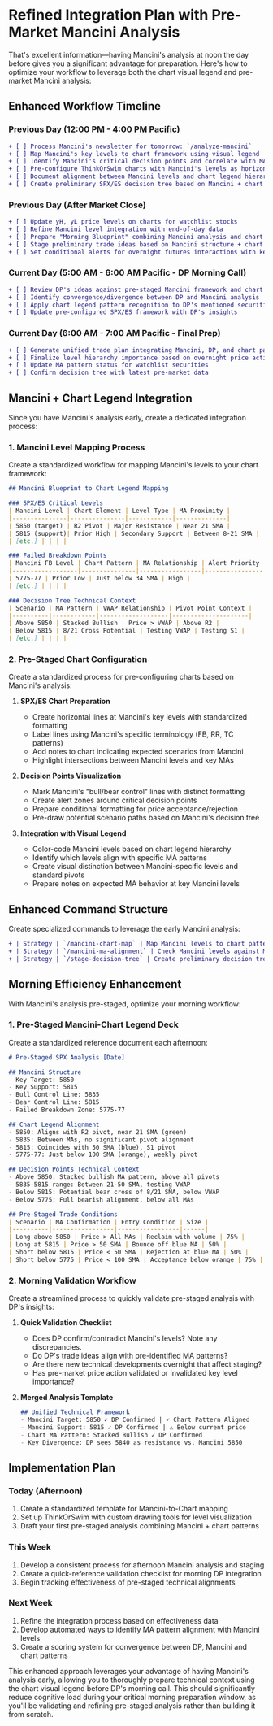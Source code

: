 # Refined Integration Plan with Pre-Market Mancini Analysis

That's excellent information—having Mancini's analysis at noon the day before gives you a significant advantage for preparation. Here's how to optimize your workflow to leverage both the chart visual legend and pre-market Mancini analysis:

## Enhanced Workflow Timeline

### Previous Day (12:00 PM - 4:00 PM Pacific)
```diff
+ [ ] Process Mancini's newsletter for tomorrow: `/analyze-mancini`
+ [ ] Map Mancini's key levels to chart framework using visual legend
+ [ ] Identify Mancini's critical decision points and correlate with MA patterns
+ [ ] Pre-configure ThinkOrSwim charts with Mancini's levels as horizontal lines
+ [ ] Document alignment between Mancini levels and chart legend hierarchy
+ [ ] Create preliminary SPX/ES decision tree based on Mancini + chart patterns
```

### Previous Day (After Market Close)
```diff
+ [ ] Update yH, yL price levels on charts for watchlist stocks
+ [ ] Refine Mancini level integration with end-of-day data
+ [ ] Prepare "Morning Blueprint" combining Mancini analysis and chart patterns
+ [ ] Stage preliminary trade ideas based on Mancini structure + chart legend
+ [ ] Set conditional alerts for overnight futures interactions with key levels
```

### Current Day (5:00 AM - 6:00 AM Pacific - DP Morning Call)
```diff
+ [ ] Review DP's ideas against pre-staged Mancini framework and chart patterns
+ [ ] Identify convergence/divergence between DP and Mancini analysis
+ [ ] Apply chart legend pattern recognition to DP's mentioned securities
+ [ ] Update pre-configured SPX/ES framework with DP's insights
```

### Current Day (6:00 AM - 7:00 AM Pacific - Final Prep)
```diff
+ [ ] Generate unified trade plan integrating Mancini, DP, and chart patterns
+ [ ] Finalize level hierarchy importance based on overnight price action
+ [ ] Update MA pattern status for watchlist securities
+ [ ] Confirm decision tree with latest pre-market data
```

## Mancini + Chart Legend Integration

Since you have Mancini's analysis early, create a dedicated integration process:

### 1. Mancini Level Mapping Process

Create a standardized workflow for mapping Mancini's levels to your chart framework:

```markdown
## Mancini Blueprint to Chart Legend Mapping

### SPX/ES Critical Levels
| Mancini Level | Chart Element | Level Type | MA Proximity |
|---------------|---------------|------------|--------------|
| 5850 (target) | R2 Pivot | Major Resistance | Near 21 SMA |
| 5815 (support)| Prior High | Secondary Support | Between 8-21 SMA |
| [etc.] | | | |

### Failed Breakdown Points
| Mancini FB Level | Chart Pattern | MA Relationship | Alert Priority |
|------------------|---------------|-----------------|----------------|
| 5775-77 | Prior Low | Just below 34 SMA | High |
| [etc.] | | | |

### Decision Tree Technical Context
| Scenario | MA Pattern | VWAP Relationship | Pivot Point Context |
|----------|------------|-------------------|---------------------|
| Above 5850 | Stacked Bullish | Price > VWAP | Above R2 |
| Below 5815 | 8/21 Cross Potential | Testing VWAP | Testing S1 |
| [etc.] | | | |
```

### 2. Pre-Staged Chart Configuration

Create a standardized process for pre-configuring charts based on Mancini's analysis:

1. **SPX/ES Chart Preparation**
   - Create horizontal lines at Mancini's key levels with standardized formatting
   - Label lines using Mancini's specific terminology (FB, RR, TC patterns)
   - Add notes to chart indicating expected scenarios from Mancini
   - Highlight intersections between Mancini levels and key MAs

2. **Decision Points Visualization**
   - Mark Mancini's "bull/bear control" lines with distinct formatting
   - Create alert zones around critical decision points
   - Prepare conditional formatting for price acceptance/rejection
   - Pre-draw potential scenario paths based on Mancini's decision tree

3. **Integration with Visual Legend**
   - Color-code Mancini levels based on chart legend hierarchy
   - Identify which levels align with specific MA patterns
   - Create visual distinction between Mancini-specific levels and standard pivots
   - Prepare notes on expected MA behavior at key Mancini levels

## Enhanced Command Structure

Create specialized commands to leverage the early Mancini analysis:

```diff
+ | Strategy | `/mancini-chart-map` | Map Mancini levels to chart patterns | Verify level alignment |
+ | Strategy | `/mancini-ma-alignment` | Check Mancini levels against MAs | Identify convergence points |
+ | Strategy | `/stage-decision-tree` | Create preliminary decision tree | Validate with chart patterns |
```

## Morning Efficiency Enhancement

With Mancini's analysis pre-staged, optimize your morning workflow:

### 1. Pre-Staged Mancini-Chart Legend Deck

Create a standardized reference document each afternoon:

```markdown
# Pre-Staged SPX Analysis [Date]

## Mancini Structure
- Key Target: 5850
- Key Support: 5815
- Bull Control Line: 5835
- Bear Control Line: 5815
- Failed Breakdown Zone: 5775-77

## Chart Legend Alignment
- 5850: Aligns with R2 pivot, near 21 SMA (green)
- 5835: Between MAs, no significant pivot alignment
- 5815: Coincides with 50 SMA (blue), S1 pivot
- 5775-77: Just below 100 SMA (orange), weekly pivot

## Decision Points Technical Context
- Above 5850: Stacked bullish MA pattern, above all pivots
- 5835-5815 range: Between 21-50 SMA, testing VWAP
- Below 5815: Potential bear cross of 8/21 SMA, below VWAP
- Below 5775: Full bearish alignment, below all MAs

## Pre-Staged Trade Conditions
| Scenario | MA Confirmation | Entry Condition | Size |
|----------|-----------------|-----------------|------|
| Long above 5850 | Price > All MAs | Reclaim with volume | 75% |
| Long at 5815 | Price > 50 SMA | Bounce off blue MA | 50% |
| Short below 5815 | Price < 50 SMA | Rejection at blue MA | 50% |
| Short below 5775 | Price < 100 SMA | Acceptance below orange | 75% |
```

### 2. Morning Validation Workflow

Create a streamlined process to quickly validate pre-staged analysis with DP's insights:

1. **Quick Validation Checklist**
   - Does DP confirm/contradict Mancini's levels? Note any discrepancies.
   - Do DP's trade ideas align with pre-identified MA patterns?
   - Are there new technical developments overnight that affect staging?
   - Has pre-market price action validated or invalidated key level importance?

2. **Merged Analysis Template**
   ```markdown
   ## Unified Technical Framework
   - Mancini Target: 5850 ✓ DP Confirmed | ✓ Chart Pattern Aligned
   - Mancini Support: 5815 ✓ DP Confirmed | ⚠️ Below current price
   - Chart MA Pattern: Stacked Bullish ✓ DP Confirmed
   - Key Divergence: DP sees 5840 as resistance vs. Mancini 5850
   ```

## Implementation Plan

### Today (Afternoon)
1. Create a standardized template for Mancini-to-Chart mapping
2. Set up ThinkOrSwim with custom drawing tools for level visualization
3. Draft your first pre-staged analysis combining Mancini + chart patterns

### This Week
1. Develop a consistent process for afternoon Mancini analysis and staging
2. Create a quick-reference validation checklist for morning DP integration
3. Begin tracking effectiveness of pre-staged technical alignments

### Next Week
1. Refine the integration process based on effectiveness data
2. Develop automated ways to identify MA pattern alignment with Mancini levels
3. Create a scoring system for convergence between DP, Mancini and chart patterns

This enhanced approach leverages your advantage of having Mancini's analysis early, allowing you to thoroughly prepare technical context using the chart visual legend before DP's morning call. This should significantly reduce cognitive load during your critical morning preparation window, as you'll be validating and refining pre-staged analysis rather than building it from scratch.